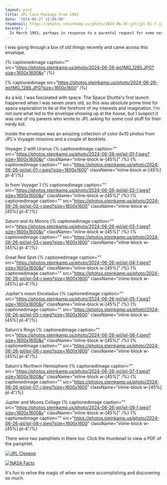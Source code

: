 ```yaml
---
layout: post
title: JPL Care Package From 1983
date: '2024-06-27 12:00:00'
thumbnail: https://photos.steinkamp.us/photo/2024-06-26-jpl/jpl-01-f.jpeg?size=1600x1600
excerpt: |
  In March 1983, perhaps in response to a parental request for some nerdy materials for a nerdy kid, the Jet Propulsion Laboratory sent a large envelope to my house. Find out what was inside...
---
```


I was going through a box of old things recently and came across this envelope.

{% captionedimage caption="" src="https://photos.steinkamp.us/photo/2024-06-26-jpl/IMG_1285.JPG?size=1600x1600&v" /%}

{% captionedimage src="https://photos.steinkamp.us/photo/2024-06-26-jpl/IMG_1286.JPG?size=1600x1600" /%}

As a kid, I was fascinated with space. The Space Shuttle's first launch happened when I was seven years old, so this was absolute prime time for space exploration to be at the forefront of my interests and imagination. I'm not sure what led to the envelope showing up at the house, but I suspect it was one of my parents who wrote to JPL asking for some cool stuff for their nerdy kid.

Inside the envelope was an amazing collection of color 8x10 photos from JPL's Voyager missions and a couple of booklets.

Voyager 2 with Uranus
{% captionedimage caption="" src="https://photos.steinkamp.us/photo/2024-06-26-jpl/jpl-01-f.jpeg?size=1600x1600&v" className="inline-block w-[45%]" /%}
{% captionedimage caption="" src="https://photos.steinkamp.us/photo/2024-06-26-jpl/jpl-01-r.jpeg?size=1600x1600" className="inline-block w-[45%] pl-4"/%}

Io from Voyager 1
{% captionedimage caption="" src="https://photos.steinkamp.us/photo/2024-06-26-jpl/jpl-02-f.jpeg?size=1600x1600&v" className="inline-block w-[45%]" /%}
{% captionedimage caption="" src="https://photos.steinkamp.us/photo/2024-06-26-jpl/jpl-02-r.jpeg?size=1600x1600" className="inline-block w-[45%] pl-4"/%}

Saturn and its Moons
{% captionedimage caption="" src="https://photos.steinkamp.us/photo/2024-06-26-jpl/jpl-03-f.jpeg?size=1600x1600&v" className="inline-block w-[45%]" /%}
{% captionedimage caption="" src="https://photos.steinkamp.us/photo/2024-06-26-jpl/jpl-03-r.jpeg?size=1600x1600" className="inline-block w-[45%] pl-4"/%}

Great Red Spot
{% captionedimage caption="" src="https://photos.steinkamp.us/photo/2024-06-26-jpl/jpl-04-f.jpeg?size=1600x1600&v" className="inline-block w-[45%]" /%}
{% captionedimage caption="" src="https://photos.steinkamp.us/photo/2024-06-26-jpl/jpl-04-r.jpeg?size=1600x1600" className="inline-block w-[45%] pl-4"/%}

Jupiter's moon Enceladus
{% captionedimage caption="" src="https://photos.steinkamp.us/photo/2024-06-26-jpl/jpl-05-f.jpeg?size=1600x1600&v" className="inline-block w-[45%]" /%}
{% captionedimage caption="" src="https://photos.steinkamp.us/photo/2024-06-26-jpl/jpl-05-r.jpeg?size=1600x1600" className="inline-block w-[45%] pl-4"/%}

Saturn's Rings
{% captionedimage caption="" src="https://photos.steinkamp.us/photo/2024-06-26-jpl/jpl-06-f.jpeg?size=1600x1600&v" className="inline-block w-[45%]" /%}
{% captionedimage caption="" src="https://photos.steinkamp.us/photo/2024-06-26-jpl/jpl-06-r.jpeg?size=1600x1600" className="inline-block w-[45%] pl-4"/%}

Saturn's Northern Hemisphere
{% captionedimage caption="" src="https://photos.steinkamp.us/photo/2024-06-26-jpl/jpl-07-f.jpeg?size=1600x1600&v" className="inline-block w-[45%]" /%}
{% captionedimage caption="" src="https://photos.steinkamp.us/photo/2024-06-26-jpl/jpl-07-r.jpeg?size=1600x1600" className="inline-block w-[45%] pl-4"/%}

Jupiter and Moons Collage
{% captionedimage caption="" src="https://photos.steinkamp.us/photo/2024-06-26-jpl/jpl-08-f.jpeg?size=1600x1600&v" className="inline-block w-[45%]" /%}
{% captionedimage caption="" src="https://photos.steinkamp.us/photo/2024-06-26-jpl/jpl-08-r.jpeg?size=1600x1600" className="inline-block w-[45%] pl-4"/%}

There were two pamphlets in there too. Click the thumbnail to view a PDF of the pamphlet.

[![JPL Closeup](https://photos.steinkamp.us/photo/2024-06-26-jpl/jpl-closeup-00-cover.jpeg?size=1600x1600&crop)](https://photos.steinkamp.us/photo/2024-06-26-jpl/jpl-closeup.pdf?size=orig)

[![NASA Facts](https://photos.steinkamp.us/photo/2024-06-26-jpl/jpl-nasafacts-01.jpeg?size=1600x1600)](https://photos.steinkamp.us/photo/2024-06-26-jpl/jpl-nasafacts.pdf?size=orig)

It's fun to relive the magic of when we were accomplishing and discovering so much.
